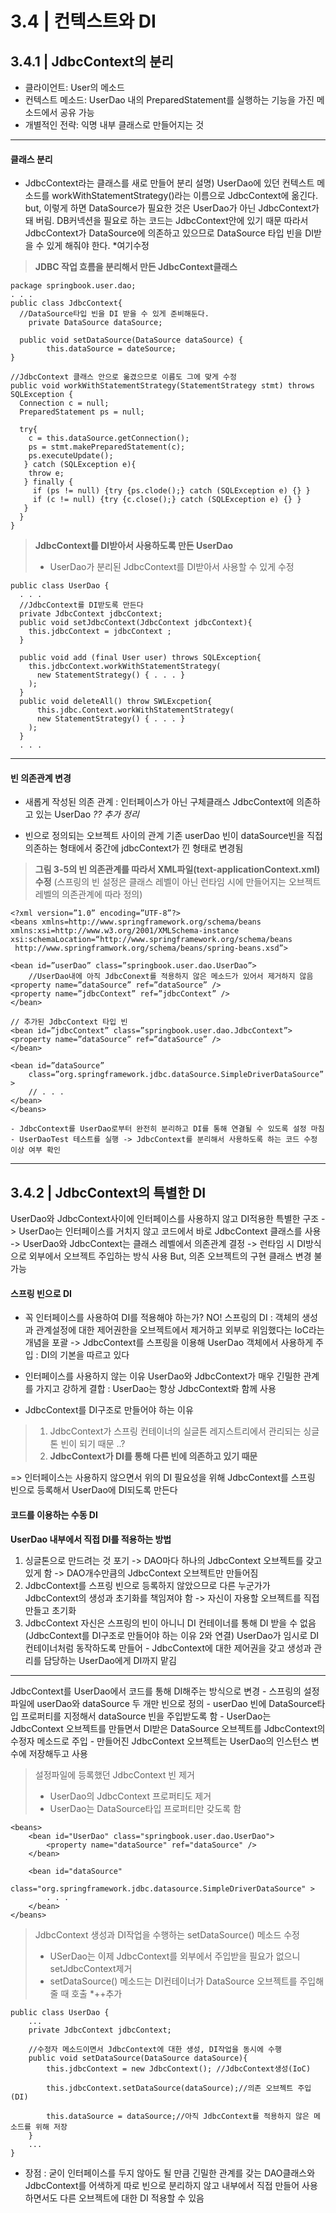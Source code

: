 # 3.4 | 컨텍스트와 DI
## 3.4.1 | JdbcContext의 분리
* 클라이언트: User의 메소드
* 컨텍스트 메소드: UserDao 내의 PreparedStatement를 실행하는 기능을 가진 메소드에서 공유 가능
* 개별적인 전략: 익명 내부 클래스로 만들어지는 것

* * *
#### 클래스 분리
* JdbcContext라는 클래스를 새로 만들어 분리
설명) UserDao에 있던 컨텍스트 메소드를 workWithStatementStrategy()라는 이름으로 JdbcContext에 옮긴다. but, 이렇게 하면 DataSource가 필요한 것은 UserDao가 아닌 JdbcContext가 돼 버림. DB커넥션을 필요로 하는 코드는 JdbcContext안에 있기 때문
따라서 JdbcContext가 DataSource에 의존하고 있으므로 DataSource 타입 빈을 DI받을 수 있게 해줘야 한다.
*여기수정

> **JDBC 작업 흐름을 분리해서 만든 JdbcContext클래스**
```
package springbook.user.dao;
. . .
public class JdbcContext{
  //DataSource타입 빈을 DI 받을 수 있게 준비해둔다.
	private DataSource dataSource; 
	
  public void setDataSource(DataSource dataSource) {
		this.dataSource = dateSource;
}

//JdbcContext 클래스 안으로 옮겼으므로 이름도 그에 맞게 수정
public void workWithStatementStrategy(StatementStrategy stmt) throws SQLException {
  Connection c = null;
  PreparedStatement ps = null;
  
  try{
    c = this.dataSource.getConnection();
    ps = stmt.makePreparedStatement(c);
    ps.executeUpdate();
   } catch (SQLException e){
    throw e;
   } finally {
     if (ps != null) {try {ps.clode();} catch (SQLException e) {} }
     if (c != null) {try {c.close();} catch (SQLException e) {} }
   }
  }
}
```
> **JdbcContext를 DI받아서 사용하도록 만든 UserDao**
> * UserDao가 분리된 JdbcContext를 DI받아서 사용할 수 있게 수정
```
public class UserDao {
  . . .
  //JdbcContext를 DI받도록 만든다
  private JdbcContext jdbcContext;
  public void setJdbcContext(JdbcContext jdbcContext){
    this.jdbcContext = jdbcContext ;
  }
	
  public void add (final User user) throws SQLException{
    this.jdbcContext.workWithStatementStrategy(
      new StatementStrategy() { . . . }
    );
  }
  public void deleteAll() throw SWLExcpetion{
	  this.jdbc.Context.workWithStatementStrategy(
      new StatementStrategy() { . . . }
    );
  }
  . . .
```

* * *
#### 빈 의존관계 변경
* 새롭게 작성된 의존 관계 : 인터페이스가 아닌 구체클래스 JdbcContext에 의존하고 있는 UserDao
*?? 추가 정리*


* 빈으로 정의되는 오브젝트 사이의 관계 
기존 userDao 빈이 dataSource빈을 직접 의존하는 형태에서 중간에 jdbcContext가 낀 형태로 변경됨

> **그림 3-5의 빈 의존관계를 따라서 XML파일(text-applicationContext.xml) 수정**
>   (스프링의 빈 설정은 클래스 레벨이 아닌 런타임 시에 만들어지는 오브젝트 레벨의 의존관계에 따라 정의)
```
<?xml version=”1.0” encoding=”UTF-8”?>
<beans xmlns=http://www.springframework.org/schema/beans
xmlns:xsi=http://www.w3.org/2001/XMLSchema-instance
xsi:schemaLocation=“http://www.springframework.org/schema/beans
 http://www.springframwork.org/schema/beans/spring-beans.xsd”>

<bean id=”userDao” class=”springbook.user.dao.UserDao”>
	//UserDao내에 아직 JdbcConext를 적용하지 않은 메소드가 있어서 제거하지 않음
<property name=”dataSource” ref=”dataSource” />
<property name=”jdbcContext” ref=”jdbcContext” />
</bean>

// 추가된 JdbcContext 타입 빈
<bean id=”jdbcContext” class=”springbook.user.dao.JdbcContext”>
<property name=”dataSource” ref=”dataSource” />
</bean>

<bean id=”dataSource”
	class=”org.springframework.jdbc.dataSource.SimpleDriverDataSource” >
	// . . .
</bean>
</beans>
```
 	- JdbcContext를 UserDao로부터 완전히 분리하고 DI를 통해 연결될 수 있도록 설정 마침
 	- UserDaoTest 테스트를 실행 -> JdbcContext를 분리해서 사용하도록 하는 코드 수정 이상 여부 확인

* * *

## 3.4.2 | JdbcContext의 특별한 DI
UserDao와 JdbcContext사이에 인터페이스를 사용하지 않고 DI적용한 특별한 구조
-> UserDao는 인터페이스를 거치지 않고 코드에서 바로 JdbcContext 클래스를 사용
-> UserDao와 JdbcContext는 클래스 레벨에서 의존관계 결정
-> 런타임 시 DI방식으로 외부에서 오브젝트 주입하는 방식 사용 But, 의존 오브젝트의 구현 클래스 변경 불가능

#### 스프링 빈으로 DI
* 꼭 인터페이스를 사용하여 DI를 적용해야 하는가?
NO! 스프링의 DI : 객체의 생성과 관계설정에 대한 제어권한을 오브젝트에서 제거하고 외부로 위임했다는 IoC라는 개념을 포괄
-> JdbcContext를 스프링을 이용해 UserDao 객체에서 사용하게 주입 : DI의 기본을 따르고 있다

* 인터페이스를 사용하지 않는 이유
UserDao와 JdbcContext가 매우 긴밀한 관계를 가지고 강하게 결합 : UserDao는 항상 JdbcContext롸 함께 사용

* JdbcContext를 DI구조로 만들어야 하는 이유
> 1. JdbcContext가 스프링 컨테이너의 실글톤 레지스트리에서 관리되는 싱글톤 빈이 되기 때문 ..?
> 2. **JdbcContext가 DI를 통해 다른 빈에 의존하고 있기 때문**

=> 인터페이스는 사용하지 않으면서 위의 DI 필요성을 위해 JdbcContext를 스프링 빈으로 등록해서 UserDao에 DI되도록 만든다


#### 코드를 이용하는 수동 DI
**UserDao 내부에서 직접 DI를 적용하는 방법**
1. 싱글톤으로 만드려는 것 포기 -> DAO마다 하나의 JdbcContext 오브젝트를 갖고 있게 함 -> DAO개수만큼의 JdbcContext 오브젝트만 만들어짐
2. JdbcContext를 스프링 빈으로 등록하지 않았으므로 다른 누군가가 JdbcContext의 생성과 초기화를 책임져야 함
-> 자신이 자용할 오브젝트를 직접 만들고 초기화
3. JdbcContext 자신은 스프링의 빈이 아니니 DI 컨테이너를 통해 DI 받을 수 없음 (JdbcContext를 DI구조로 만들어야 하는 이유 2와 연결)
UserDao가 임시로 DI 컨테이너처럼 동작하도록 만들어 - JdbcContext에 대한 제어권을 갖고 생성과 관리를 담당하는 UserDao에게 DI까지 맡김
* * *

JdbcContext를 UserDao에서 코드를 통해 DI해주는 방식으로 변경
	- 스프링의 설정 파일에 userDao와 dataSource 두 개만 빈으로 정의
	- userDao 빈에 DataSource타입 프로퍼티를 지정해서 dataSource 빈을 주입받도록 함
	- UserDao는 JdbcContext 오브젝트를 만들면서 DI받은 DataSource 오브젝트를 JdbcContext의 수정자 메소드로 주입
	- 만들어진 JdbcContext 오브젝트는 UserDao의 인스턴스 변수에 저장해두고 사용

> 설정파일에 등록했던 JdbcContext 빈 제거
> * UserDao의 JdbcContext 프로퍼티도 제거
> * UserDao는 DataSource타입 프로퍼티만 갖도록 함
```
<beans>
	<bean id="UserDao" class="springbook.user.dao.UserDao">
		<property name="dataSource" ref="dataSource" />
	</bean>
	
	<bean id="dataSource"
		class="org.springframework.jdbc.datasource.SimpleDriverDataSource" >
		. . .
	</bean>
</beans>
```

> JdbcContext 생성과 DI작업을 수행하는 setDataSource() 메소드 수정
> * USerDao는 이제 JdbcContext를 외부에서 주입받을 필요가 없으니 setJdbcContext제거
> * setDataSource() 메소드는 DI컨테이너가 DataSource 오브젝트를 주입해줄 때 호출 *++추가
```
public class UserDao {
	...
	private JdbcContext jdbcContext;
	
	//수정자 메소드이면서 JdbcContext에 대한 생성, DI작업을 동시에 수행
	public void setDataSource(DataSource dataSource){
		this.jdbcContext = new JdbcContext(); //JdbcContext생성(IoC)
		
		this.jdbcContext.setDataSource(dataSource);//의존 오브젝트 주입(DI)
		
		this.dataSource = dataSource;//아직 JdbcContext를 적용하지 않은 메소드를 위해 저장
	}
	...
}
```
* 장점 : 굳이 인터페이스를 두지 않아도 될 만큼 긴밀한 관계를 갖는 DAO클래스와 JdbcContext를 어색하게 따로 빈으로 분리하지 않고 내부에서 직접 만들어 사용하면서도 다른 오브젝트에 대한 DI 적용할 수 있음


